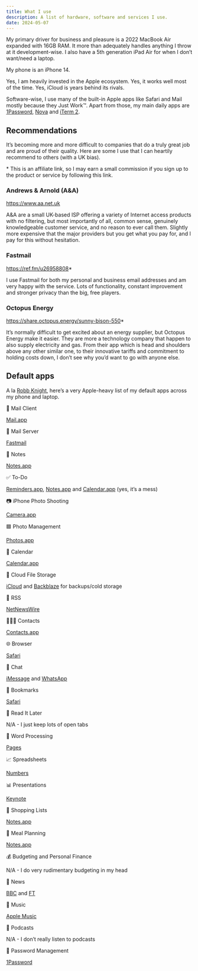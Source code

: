 ```yaml
---
title: What I use
description: A list of hardware, software and services I use.
date: 2024-05-07
---
```


My primary driver for business and pleasure is a 2022 MacBook Air expanded with 16GB RAM. It more than adequately handles anything I throw at it development-wise. I also have a 5th generation iPad Air for when I don’t want/need a laptop.

My phone is an iPhone 14.

Yes, I am heavily invested in the Apple ecosystem. Yes, it works well most of the time. Yes, iCloud is years behind its rivals.

Software-wise, I use many of the built-in Apple apps like Safari and Mail mostly because they Just Work™. Apart from those, my main daily apps are [1Password](https://1password.com), [Nova](https://nova.app) and [iTerm 2](https://iterm2.com).

## Recommendations

It’s becoming more and more difficult to companies that do a truly great job and are proud of their quality. Here are some I use that I can heartily recommend to others (with a UK bias).

\* This is an affiliate link, so I may earn a small commission if you sign up to the product or service by following this link.

### Andrews & Arnold (A&A)

<https://www.aa.net.uk>

A&A are a small UK-based ISP offering a variety of Internet access products with no filtering, but most importantly of all, common sense, genuinely knowledgeable customer service, and no reason to ever call them. Slightly more expensive that the major providers but you get what you pay for, and I pay for this without hesitation.

### Fastmail

<https://ref.fm/u26958808>*

I use Fastmail for both my personal and business email addresses and am very happy with the service. Lots of functionality, constant improvement and stronger privacy than the big, free players.

### Octopus Energy

<https://share.octopus.energy/sunny-bison-550>*

It’s normally difficult to get excited about an energy supplier, but Octopus Energy make it easier. They are more a technology company that happen to also supply electricity and gas. From their app which is head and shoulders above any other similar one, to their innovative tariffs and commitment to holding costs down, I don’t see why you’d want to go with anyone else.

## Default apps

A la [Robb Knight](https://defaults.rknight.me), here’s a very Apple-heavy list of my default apps across my phone and laptop.

📨 Mail Client

[Mail.app](https://en.wikipedia.org/wiki/Apple_Mail)

📮 Mail Server

[Fastmail](https://ref.fm/u26958808)

📝 Notes

[Notes.app](https://en.wikipedia.org/wiki/Notes_(Apple))

✅ To-Do

[Reminders.app](https://en.wikipedia.org/wiki/Reminders_(Apple)), [Notes.app](https://en.wikipedia.org/wiki/Notes_(Apple)) and [Calendar.app](https://en.wikipedia.org/wiki/Calendar_(Apple)) (yes, it’s a mess)

📷 iPhone Photo Shooting

[Camera.app](https://en.wikipedia.org/wiki/List_of_built-in_iOS_apps#Camera)

🟦 Photo Management

[Photos.app](https://en.wikipedia.org/wiki/Photos_(Apple))

📆 Calendar

[Calendar.app](https://en.wikipedia.org/wiki/Calendar_(Apple))

📁 Cloud File Storage

[iCloud](https://en.wikipedia.org/wiki/ICloud) and [Backblaze](https://www.backblaze.com) for backups/cold storage

📖 RSS

[NetNewsWire](https://netnewswire.com)

🙍🏻‍♂️ Contacts

[Contacts.app](https://en.wikipedia.org/wiki/Contacts_(Apple))

🌐 Browser

[Safari](https://en.wikipedia.org/wiki/Safari_(web_browser))

💬 Chat

[iMessage](https://en.wikipedia.org/wiki/IMessage) and [WhatsApp](https://en.wikipedia.org/wiki/WhatsApp)

🔖 Bookmarks

[Safari](https://en.wikipedia.org/wiki/Safari_(web_browser))

📑 Read It Later

N/A - I just keep lots of open tabs

📜 Word Processing

[Pages](https://en.wikipedia.org/wiki/Pages_(word_processor))

📈 Spreadsheets

[Numbers](https://en.wikipedia.org/wiki/Numbers_(spreadsheet))

📊 Presentations

[Keynote](https://en.wikipedia.org/wiki/Keynote_(presentation_software))

🛒 Shopping Lists

[Notes.app](https://en.wikipedia.org/wiki/Notes_(Apple))

🍴 Meal Planning

[Notes.app](https://en.wikipedia.org/wiki/Notes_(Apple))

💰 Budgeting and Personal Finance

N/A - I do very rudimentary budgeting in my head

📰 News

[BBC](https://www.bbc.co.uk/news) and [FT](https://www.ft.com)

🎵 Music

[Apple Music](https://en.wikipedia.org/wiki/Apple_Music)

🎤 Podcasts

N/A - I don’t really listen to podcasts

🔐 Password Management

[1Password](https://1password.com)
